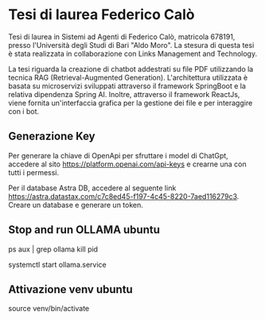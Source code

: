 # Tesi di laurea Federico Calò

Tesi di laurea in Sistemi ad Agenti di Federico Calò, matricola 678191, presso l'Università degli Studi di Bari "Aldo Moro". La stesura di questa tesi è stata realizzata in collaborazione con Links Management and Technology.

La tesi riguarda la creazione di chatbot addestrati su file PDF utilizzando la tecnica RAG (Retrieval-Augmented Generation). L'architettura utilizzata è basata su microservizi sviluppati attraverso il framework SpringBoot e 
la relativa dipendenza Spring AI. Inoltre, attraverso il framework ReactJs, viene fornita un'interfaccia grafica per la gestione dei file e per interaggire con i bot. 

## Generazione Key

Per generare la chiave di OpenApi per sfruttare i model di ChatGpt, accedere al sito https://platform.openai.com/api-keys e crearne una con tutti i permessi.

Per il database Astra DB, accedere al seguente link https://astra.datastax.com/c7c8ed45-f197-4c45-8220-7aed116279c3. Creare un database e generare un token.

## Stop and run OLLAMA ubuntu

ps aux | grep ollama
kill pid

systemctl start ollama.service

## Attivazione venv ubuntu
source venv/bin/activate